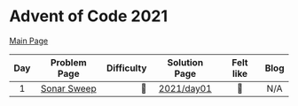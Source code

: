 # Advent of Code 2021

[Main Page](https://adventofcode.com/2021)

| Day |                    Problem Page                    | Difficulty |       Solution Page       | Felt like | Blog |
| :---: |:--------------------------------------------------:| ---: |:-------------------------:|:---------:| :---: |
| 1 | [Sonar Sweep](https://adventofcode.com/2021/day/1) | :star2: | [2021/day01](/2021/day01) |  :cake:   | N/A |

